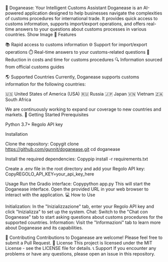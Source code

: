 🛃 Doganease: Your Intelligent Customs Assistant
Doganease is an AI-powered application designed to help businesses navigate the complexities of customs procedures for international trade. It provides quick access to customs information, supports import/export operations, and offers real-time answers to your questions about customs processes in various countries.
Show Image
🌟 Features

📚 Rapid access to customs information
🌐 Support for import/export operations
⏱️ Real-time answers to your customs-related questions
💼 Reduction in costs and time for customs procedures
🔍 Information sourced from official customs guides

🌎 Supported Countries
Currently, Doganease supports customs information for the following countries:

🇺🇸 United States of America (USA)
🇷🇺 Russia
🇯🇵 Japan
🇻🇳 Vietnam
🇿🇦 South Africa

We are continuously working to expand our coverage to new countries and markets.
🚀 Getting Started
Prerequisites

Python 3.7+
Regolo API key

Installation

Clone the repository:
Copygit clone https://github.com/gunnit/doganease.git
cd doganease

Install the required dependencies:
Copypip install -r requirements.txt

Create a .env file in the root directory and add your Regolo API key:
CopyREGOLO_API_KEY=your_api_key_here


Usage
Run the Gradio interface:
Copypython app.py
This will start the Doganease interface. Open the provided URL in your web browser to interact with the application.
💻 How to Use

Initialization: In the "Inizializzazione" tab, enter your Regolo API key and click "Inizializza" to set up the system.
Chat: Switch to the "Chat con Doganease" tab to start asking questions about customs procedures for the supported countries.
Information: Visit the "Informazioni" tab to learn more about Doganease and its capabilities.

🤝 Contributing
Contributions to Doganease are welcome! Please feel free to submit a Pull Request.
📄 License
This project is licensed under the MIT License - see the LICENSE file for details.
📞 Support
If you encounter any problems or have any questions, please open an issue in this repository.
